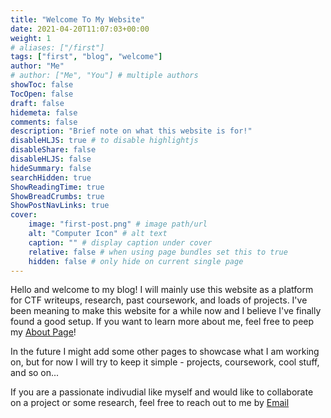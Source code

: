 ```yaml
---
title: "Welcome To My Website"
date: 2021-04-20T11:07:03+00:00
weight: 1
# aliases: ["/first"]
tags: ["first", "blog", "welcome"]
author: "Me"
# author: ["Me", "You"] # multiple authors
showToc: false
TocOpen: false
draft: false
hidemeta: false
comments: false
description: "Brief note on what this website is for!"
disableHLJS: true # to disable highlightjs
disableShare: false
disableHLJS: false
hideSummary: false
searchHidden: true
ShowReadingTime: true
ShowBreadCrumbs: true
ShowPostNavLinks: true
cover:
    image: "first-post.png" # image path/url
    alt: "Computer Icon" # alt text
    caption: "" # display caption under cover
    relative: false # when using page bundles set this to true
    hidden: false # only hide on current single page
---
```


Hello and welcome to my blog! I will mainly use this website as a platform for CTF writeups, research, past coursework, and loads of projects. I've been meaning to make this website for a while now and I believe I've finally found a good setup. If you want to learn more about me, feel free to peep my [About Page](https://itsecgary.com/about/)! 

In the future I might add some other pages to showcase what I am working on, but for now I will try to keep it simple - projects, coursework, cool stuff, and so on...

If you are a passionate indivudial like myself and would like to collaborate on a project or some research, feel free to reach out to me by [Email](mailto:petrovlev39@gmail.com)

